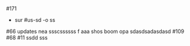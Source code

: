 #171
- sur
#us-sd -o ss

#66 updates nea ssscssssss f
aaa shos boom opa
sdasdsadasdasd
#109 #68 
#11
ssdd sss
